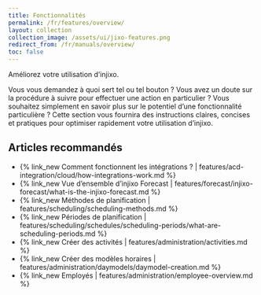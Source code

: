 ```yaml
---
title: Fonctionnalités
permalink: /fr/features/overview/
layout: collection
collection_image: /assets/ui/jixo-features.png
redirect_from: /fr/manuals/overview/
toc: false
---
```


Améliorez votre utilisation d’injixo.

Vous vous demandez à quoi sert tel ou tel bouton&nbsp;? Vous avez un doute sur la procédure à suivre pour effectuer une action en particulier&nbsp;? Vous souhaitez simplement en savoir plus sur le potentiel d’une fonctionnalité particulière&nbsp;? Cette section vous fournira des instructions claires, concises et pratiques pour optimiser rapidement votre utilisation d’injixo.

<!-- Removing this sentence: Can’t find what you’re looking for? Let us know! -->

## Articles recommandés

- {% link_new Comment fonctionnent les intégrations&nbsp;? | features/acd-integration/cloud/how-integrations-work.md %}
- {% link_new Vue d’ensemble d’injixo Forecast | features/forecast/injixo-forecast/what-is-the-injixo-forecast.md %}
- {% link_new Méthodes de planification | features/scheduling/scheduling-methods.md %}
- {% link_new Périodes de planification | features/scheduling/schedules/scheduling-periods/what-are-scheduling-periods.md %}
- {% link_new Créer des activités | features/administration/activities.md %}
- {% link_new Créer des modèles horaires | features/administration/daymodels/daymodel-creation.md %}
- {% link_new Employés | features/administration/employee-overview.md %}

